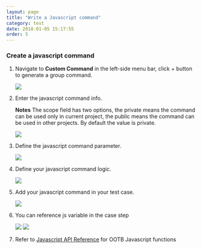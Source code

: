 ```yaml
---
layout: page
title: "Write a Javascript command"
category: test
date: 2018-01-05 15:17:55
order: 5
---
```


### Create a javascript command

1. Navigate to **Custom Command** in the left-side menu bar, click + button to generate a group command.

   ![][test_js_command]
  
2. Enter the javascript command info.

   **Notes** The scope field has two options, the private means the command can be used only in current project, the public means the command can be used in other projects. By default the value is private.

   ![][test_js_command_info]
  
3. Define the javascript command parameter.

   ![][test_js_command_parameter]
   
4. Define your javascript command logic.

   ![][test_js_command_logic]


5. Add your javascript command in your test case.

   ![][test_add_js_command]

6. You can  reference js variable in the case step

   ![][test_js_casestep]
   ![][test_js_commandlist]

 
7. Refer to [Javascript API Reference](references/references-js-api.html) for OOTB 
Javascript functions   

  [test_js_command]: ../images/test/test_js_command.PNG
  [test_js_command_info]: ../images/test/test_js_command_info.PNG
  [test_js_command_parameter]: ../images/test/test_js_command_parameter.PNG
  [test_js_command_logic]: ../images/test/test_js_command_logic.PNG
  [test_add_js_command]: ../images/test/test_js_command_add.PNG
  [test_js_casestep]: ../images/test/test_js_casestep.PNG
  [test_js_commandlist]: ../images/test/test_js_commandlist.PNG
